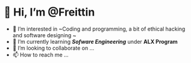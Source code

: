 👋 Hi, I’m @Freittin
======
- 👀 I’m interested in ~Coding and programming, a bit of ethical hacking and software designing ~
- 🌱 I’m currently learning ***Sofware Engineering*** under **ALX Program**
- 💞️ I’m looking to collaborate on ...
- 📫 How to reach me ...

<!---
Freittin/Freittin is a ✨ special ✨ repository because its `README.md` (this file) appears on your GitHub profile.
You can click the Preview link to take a look at your changes.
--->
